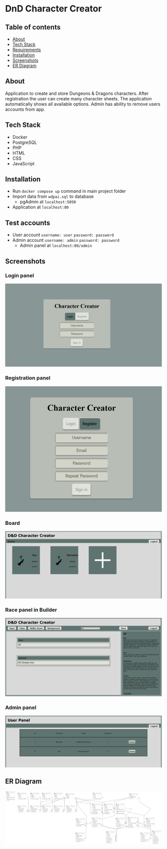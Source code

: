 # DnD Character Creator

## Table of contents
- [About](#about)
- [Tech Stack](#tech-stack)
- [Requirements](#requirements)
- [Installation](#installation)
- [Screenshots](#screenshots)
- [ER Diagram](#er-diagram)

## About
Application to create and store Dungeons & Dragons characters.
After registration the user can create many character sheets.
The application automatically shows all available options.
Admin has ability to remove users accounts from app.

## Tech Stack
- Docker
- PostgreSQL
- PHP
- HTML
- CSS
- JavaScript

## Installation
- Run `docker compose up` command in main project folder
- Import data from `wdpai.sql` to database
  - pgAdmin at `localhost:5050`
- Application at `localhost:80`

## Test accounts
- User account `username: user` `password: password`
- Admin account `username: admin` `password: password`
  - Admin panel at `localhost:80/admin`

## Screenshots
### Login panel
![login](readmeImg/login.png)
### Registration panel
![login](readmeImg/registration.png)
### Board
![login](readmeImg/board.png)
### Race panel in Builder
![login](readmeImg/race.png)
### Admin panel
![login](readmeImg/panel.png)

## ER Diagram
![er diagram](readmeImg/erd.png)